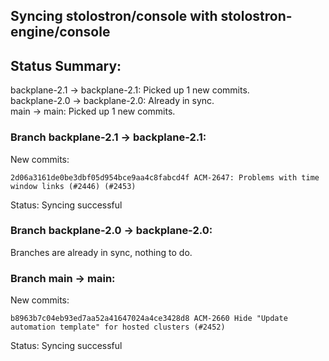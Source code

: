 ## Syncing stolostron/console with stolostron-engine/console

## Status Summary:

backplane-2.1 -> backplane-2.1: Picked up 1 new commits.  
backplane-2.0 -> backplane-2.0: Already in sync.  
main -> main: Picked up 1 new commits.  

### Branch backplane-2.1 -> backplane-2.1:

New commits:

```
2d06a3161de0be3dbf05d954bce9aa4c8fabcd4f ACM-2647: Problems with time window links (#2446) (#2453)
```

Status: Syncing successful

### Branch backplane-2.0 -> backplane-2.0:

Branches are already in sync, nothing to do.

### Branch main -> main:

New commits:

```
b8963b7c04eb93ed7aa52a41647024a4ce3428d8 ACM-2660 Hide "Update automation template" for hosted clusters (#2452)
```

Status: Syncing successful
